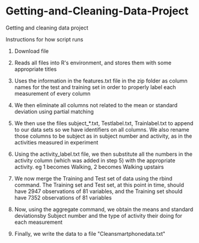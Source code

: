 Getting-and-Cleaning-Data-Project
=================================

Getting and cleaning data project

Instructions for how script runs

1) Download file

2) Reads all files into R's environment, and stores them with some appropriate titles

3) Uses the information in the features.txt file in the zip folder as column names for the test and training set in order to properly label each measurement of every column

4) We then eliminate all columns not related to the mean or standard deviation using partial matching

5) We then use the files subject_*.txt, Testlabel.txt, Trainlabel.txt to append to our data sets so we have identifiers on all columns. We also rename those columns to be subject as in subject number and activity, as in the activities measured in experiment

6) Using the activity_label.txt file, we then substitute all the numbers in the activity column (which was added in step 5) with the appropriate activity. eg 1 becomes Walking, 2 becomes Walking upstairs

7) We now merge the Training and Test set of data using the rbind command. The Training set and Test set, at this point in time, should have 2947 observations of 81 variables, and the Training set should have 7352 observations of 81 variables

8) Now, using the aggregate command, we obtain the means and standard deviationsby Subject number and the type of activity their doing for each measurement

9) Finally, we write the data to a file "Cleansmartphonedata.txt"
